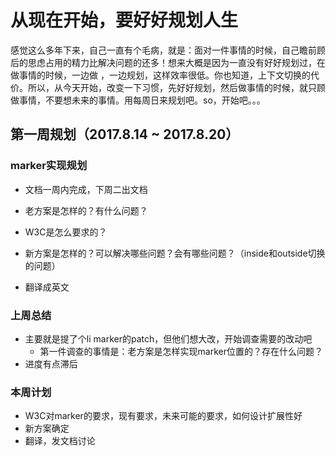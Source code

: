 # 从现在开始，要好好规划人生

感觉这么多年下来，自己一直有个毛病，就是：面对一件事情的时候，自己瞻前顾后的思虑占用的精力比解决问题的还多！想来大概是因为一直没有好好规划过，在做事情的时候，一边做 ，一边规划，这样效率很低。你也知道，上下文切换的代价。所以，从今天开始，改变一下习惯，先好好规划，然后做事情的时候，就只顾做事情，不要想未来的事情。用每周日来规划吧。so，开始吧。。。

## 第一周规划（2017.8.14 ~ 2017.8.20）

### marker实现规划

- 文档一周内完成，下周二出文档


- 老方案是怎样的？有什么问题？
- W3C是怎么要求的？
- 新方案是怎样的？可以解决哪些问题？会有哪些问题？（inside和outside切换的问题）
- 翻译成英文

### 上周总结

- 主要就是提了个li marker的patch，但他们想大改，开始调查需要的改动吧
  - 第一件调查的事情是：老方案是怎样实现marker位置的？存在什么问题？
- 进度有点滞后
### 本周计划

- W3C对marker的要求，现有要求，未来可能的要求，如何设计扩展性好
- 新方案确定
- 翻译，发文档讨论